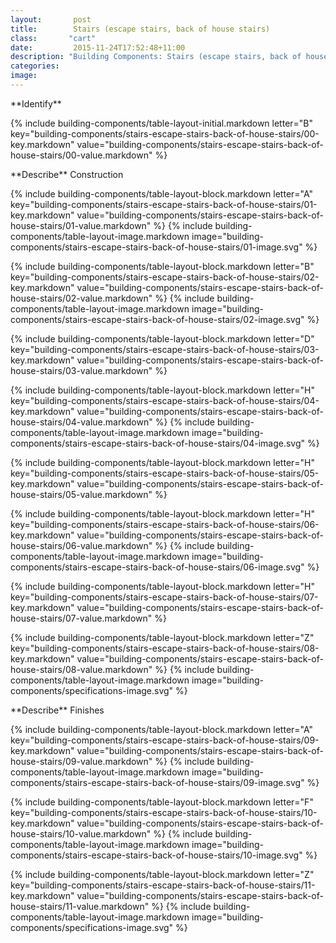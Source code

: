 ```yaml
---
layout:       post
title:        Stairs (escape stairs, back of house stairs)
class:       "cart"
date:         2015-11-24T17:52:48+11:00
description: "Building Components: Stairs (escape stairs, back of house stairs)"
categories:      
image:        
---
```

<dl>


<div markdown="1" class="building-components-title">
<span class="transform-to-uppercase">**Identify**</span>
</div>

{% include building-components/table-layout-initial.markdown letter="B" key="building-components/stairs-escape-stairs-back-of-house-stairs/00-key.markdown" value="building-components/stairs-escape-stairs-back-of-house-stairs/00-value.markdown" %}

<div markdown="1" class="building-components-title">
<span class="transform-to-uppercase">**Describe** Construction</span>
</div>

{% include building-components/table-layout-block.markdown letter="A" key="building-components/stairs-escape-stairs-back-of-house-stairs/01-key.markdown" value="building-components/stairs-escape-stairs-back-of-house-stairs/01-value.markdown" %}
{% include building-components/table-layout-image.markdown image="building-components/stairs-escape-stairs-back-of-house-stairs/01-image.svg" %}

{% include building-components/table-layout-block.markdown letter="B" key="building-components/stairs-escape-stairs-back-of-house-stairs/02-key.markdown" value="building-components/stairs-escape-stairs-back-of-house-stairs/02-value.markdown"  %}
{% include building-components/table-layout-image.markdown image="building-components/stairs-escape-stairs-back-of-house-stairs/02-image.svg" %}

{% include building-components/table-layout-block.markdown letter="D" key="building-components/stairs-escape-stairs-back-of-house-stairs/03-key.markdown" value="building-components/stairs-escape-stairs-back-of-house-stairs/03-value.markdown"  %}

{% include building-components/table-layout-block.markdown letter="H" key="building-components/stairs-escape-stairs-back-of-house-stairs/04-key.markdown" value="building-components/stairs-escape-stairs-back-of-house-stairs/04-value.markdown"  %}
{% include building-components/table-layout-image.markdown image="building-components/stairs-escape-stairs-back-of-house-stairs/04-image.svg" %}

{% include building-components/table-layout-block.markdown letter="H" key="building-components/stairs-escape-stairs-back-of-house-stairs/05-key.markdown" value="building-components/stairs-escape-stairs-back-of-house-stairs/05-value.markdown"  %}

{% include building-components/table-layout-block.markdown letter="H" key="building-components/stairs-escape-stairs-back-of-house-stairs/06-key.markdown" value="building-components/stairs-escape-stairs-back-of-house-stairs/06-value.markdown"  %}
{% include building-components/table-layout-image.markdown image="building-components/stairs-escape-stairs-back-of-house-stairs/06-image.svg" %}

{% include building-components/table-layout-block.markdown letter="H" key="building-components/stairs-escape-stairs-back-of-house-stairs/07-key.markdown" value="building-components/stairs-escape-stairs-back-of-house-stairs/07-value.markdown"  %}

{% include building-components/table-layout-block.markdown letter="Z" key="building-components/stairs-escape-stairs-back-of-house-stairs/08-key.markdown" value="building-components/stairs-escape-stairs-back-of-house-stairs/08-value.markdown"  %}
{% include building-components/table-layout-image.markdown image="building-components/specifications-image.svg" %}

<div markdown="1" class="building-components-title">
<span class="transform-to-uppercase">**Describe** Finishes</span>
</div>

{% include building-components/table-layout-block.markdown letter="A" key="building-components/stairs-escape-stairs-back-of-house-stairs/09-key.markdown" value="building-components/stairs-escape-stairs-back-of-house-stairs/09-value.markdown"  %}
{% include building-components/table-layout-image.markdown image="building-components/stairs-escape-stairs-back-of-house-stairs/09-image.svg" %}

{% include building-components/table-layout-block.markdown letter="F" key="building-components/stairs-escape-stairs-back-of-house-stairs/10-key.markdown" value="building-components/stairs-escape-stairs-back-of-house-stairs/10-value.markdown"  %}
{% include building-components/table-layout-image.markdown image="building-components/stairs-escape-stairs-back-of-house-stairs/10-image.svg" %}

{% include building-components/table-layout-block.markdown letter="Z" key="building-components/stairs-escape-stairs-back-of-house-stairs/11-key.markdown" value="building-components/stairs-escape-stairs-back-of-house-stairs/11-value.markdown"  %}
{% include building-components/table-layout-image.markdown image="building-components/specifications-image.svg" %}

</dl>